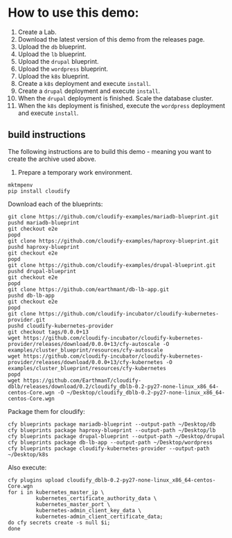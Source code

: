 # How to use this demo:

1. Create a Lab.
2. Download the latest version of this demo from the releases page.
3. Upload the `db` blueprint.
4. Upload the `lb` blueprint.
5. Upload the `drupal` blueprint.
6. Upload the `wordpress` blueprint.
7. Upload the `k8s` blueprint.
8. Create a `k8s` deployment and execute `install`.
9. Create a `drupal` deployment and execute `install`.
10. When the `drupal` deployment is finished. Scale the database cluster.
11. When the `k8s` deployment is finished, execute the `wordpress` deployment and execute `install`.


##  build instructions

The following instructions are to build this demo - meaning you want to create the archive used above.

1. Prepare a temporary work environment.
```
mktmpenv
pip install cloudify
```

Download each of the blueprints:
```
git clone https://github.com/cloudify-examples/mariadb-blueprint.git
pushd mariadb-blueprint
git checkout e2e
popd
git clone https://github.com/cloudify-examples/haproxy-blueprint.git
pushd haproxy-blueprint
git checkout e2e
popd
git clone https://github.com/cloudify-examples/drupal-blueprint.git
pushd drupal-blueprint
git checkout e2e
popd
git clone https://github.com/earthmant/db-lb-app.git
pushd db-lb-app
git checkout e2e
popd
git clone https://github.com/cloudify-incubator/cloudify-kubernetes-provider.git
pushd cloudify-kubernetes-provider
git checkout tags/0.0.0+13
wget https://github.com/cloudify-incubator/cloudify-kubernetes-provider/releases/download/0.0.0+13/cfy-autoscale -O examples/cluster_blueprint/resources/cfy-autoscale
wget https://github.com/cloudify-incubator/cloudify-kubernetes-provider/releases/download/0.0.0+13/cfy-kubernetes -O examples/cluster_blueprint/resources/cfy-kubernetes
popd
wget https://github.com/EarthmanT/cloudify-dblb/releases/download/0.2/cloudify_dblb-0.2-py27-none-linux_x86_64-centos-Core.wgn -O ~/Desktop/cloudify_dblb-0.2-py27-none-linux_x86_64-centos-Core.wgn
```

Package them for cloudify:
```
cfy blueprints package mariadb-blueprint --output-path ~/Desktop/db
cfy blueprints package haproxy-blueprint --output-path ~/Desktop/lb
cfy blueprints package drupal-blueprint --output-path ~/Desktop/drupal
cfy blueprints package db-lb-app --output-path ~/Desktop/wordpress
cfy blueprints package cloudify-kubernetes-provider --output-path ~/Desktop/k8s
```


Also execute:
```
cfy plugins upload cloudify_dblb-0.2-py27-none-linux_x86_64-centos-Core.wgn
for i in kubernetes_master_ip \
         kubernetes_certificate_authority_data \
         kubernetes_master_port \
         kubernetes-admin_client_key_data \
         kubernetes-admin_client_certificate_data;
do cfy secrets create -s null $i;
done
```


